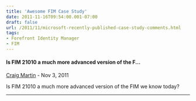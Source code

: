 ```yaml
---
title: 'Awesome FIM Case Study'
date: 2011-11-16T09:54:00.001-07:00
draft: false
url: /2011/11/microsoft-recently-published-case-study-comments.html
tags: 
- Forefront Identity Manager
- FIM
---
```


#### Is FIM 21010 a much more advanced version of the F...
[Craig Martin](https://www.blogger.com/profile/09808879680127031778 "noreply@blogger.com") - <time datetime="2011-11-16T16:17:51.516-07:00">Nov 3, 2011</time>

Is FIM 21010 a much more advanced version of the FIM we know today?
<hr />
